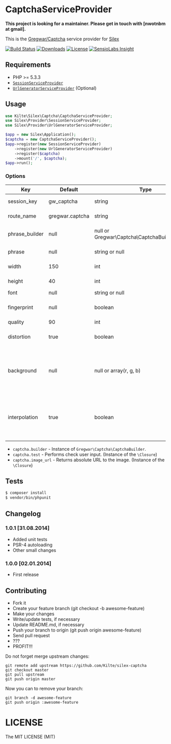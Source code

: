 # CaptchaServiceProvider

 **This project is looking for a maintainer. Please get in touch with [nwotnbm at gmail].**


This is the [Gregwar/Captcha](https://github.com/Gregwar/Captcha/) service provider for [Silex](http://silex.sensiolabs.org)

[![Build Status](https://img.shields.io/travis/Kilte/silex-captcha.svg?style=flat-square)](https://travis-ci.org/Kilte/silex-captcha)
[![Downloads](https://img.shields.io/packagist/dt/kilte/silex-captcha.svg?style=flat-square)](https://packagist.org/packages/kilte/silex-captcha)
[![License](https://img.shields.io/packagist/l/kilte/silex-captcha.svg?style=flat-square)](http://opensource.org/licenses/MIT)
[![SensioLabs Insight](https://img.shields.io/sensiolabs/i/5cad97c6-03e3-4658-8bf4-31bda6c32317.svg?style=flat-square)](https://insight.sensiolabs.com/projects/5cad97c6-03e3-4658-8bf4-31bda6c32317)

## Requirements

- PHP >= 5.3.3
- [`SessionServiceProvider`](http://silex.sensiolabs.org/doc/providers/session.html)
- [`UrlGeneratorServiceProvider`](http://silex.sensiolabs.org/doc/providers/url_generator.html) (Optional)


## Usage

```php
use Kilte\Silex\Captcha\CaptchaServiceProvider;
use Silex\Provider\SessionServiceProvider;
use Silex\Provider\UrlGeneratorServiceProvider;

$app = new Silex\Application();
$captcha = new CaptchaServiceProvider();
$app->register(new SessionServiceProvider)
    ->register(new UrlGeneratorServiceProvider)
    ->register($captcha)
    ->mount('/', $captcha);
$app->run();
```

### Options

|  Key             |    Default      | Type                                            |  Description
|------------------|-----------------|-------------------------------------------------|--------
| session_key      | gw_captcha      | string                                          | Name of the session key
| route_name       | gregwar.captcha | string                                          | Name of the route
| phrase_builder   | null            | null or Gregwar\Captcha\CaptchaBuilderInterface | Phrase builder (will be used if phrase is null)
| phrase           | null            | string or null                                  | Overrides the phrase
| width            | 150             | int                                             | Image width in the pixels
| height           | 40              | int                                             | Image height in the pixels
| font             | null            | string or null                                  | Path to the font
| fingerprint      | null            | boolean                                         | *I don't know what it does, see sources*
| quality          | 90              | int                                             | Image quality
| distortion       | true            | boolean                                         | Enable or disable the distortion
| background       | null            | null or array(r, g, b)                          | Force background color (this will disable many effects and is not recommended)
| interpolation    | true            | boolean                                         | Enable or disable the interpolation, disabling it will be quicker but the images will look uglier



- `captcha.builder` - Instance of `Gregwar\Captcha\CaptchaBuilder`.
- `captcha.test` - Performs check user input. (Instance of the `\Closure`)
- `captcha.image_url` -  Returns absolute URL to the image. (Instance of the `\Closure`)


## Tests

```bash
$ composer install
$ vendor/bin/phpunit
```


## Changelog

### 1.0.1 \[31.08.2014\]

- Added unit tests
- PSR-4 autoloading
- Other small changes

### 1.0.0 \[02.01.2014\]

- First release

## Contributing

- Fork it
- Create your feature branch (git checkout -b awesome-feature)
- Make your changes
- Write/update tests, if necessary
- Update README.md, if necessary
- Push your branch to origin (git push origin awesome-feature)
- Send pull request
- ???
- PROFIT\!\!\!

Do not forget merge upstream changes:

    git remote add upstream https://github.com/Kilte/silex-captcha
    git checkout master
    git pull upstream
    git push origin master

Now you can to remove your branch:

    git branch -d awesome-feature
    git push origin :awesome-feature


# LICENSE

The MIT LICENSE (MIT)
